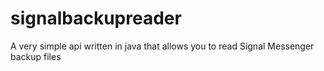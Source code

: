 # signalbackupreader
A very simple api written in java that allows you to read Signal Messenger backup files
